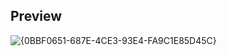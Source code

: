 ## Preview

![{0BBF0651-687E-4CE3-93E4-FA9C1E85D45C}](https://github.com/user-attachments/assets/b4d06e70-81b0-4e76-9e54-62548b08e275)
